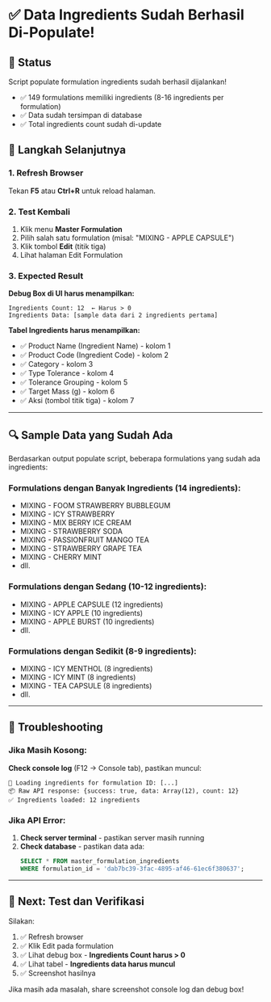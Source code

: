 # ✅ Data Ingredients Sudah Berhasil Di-Populate!

## 🎉 Status

Script populate formulation ingredients sudah berhasil dijalankan!
- ✅ 149 formulations memiliki ingredients (8-16 ingredients per formulation)
- ✅ Data sudah tersimpan di database
- ✅ Total ingredients count sudah di-update

## 🚀 Langkah Selanjutnya

### 1. Refresh Browser
Tekan **F5** atau **Ctrl+R** untuk reload halaman.

### 2. Test Kembali

1. Klik menu **Master Formulation**
2. Pilih salah satu formulation (misal: "MIXING - APPLE CAPSULE")
3. Klik tombol **Edit** (titik tiga)
4. Lihat halaman Edit Formulation

### 3. Expected Result

**Debug Box di UI harus menampilkan:**
```
Ingredients Count: 12  ← Harus > 0
Ingredients Data: [sample data dari 2 ingredients pertama]
```

**Tabel Ingredients harus menampilkan:**
- ✅ Product Name (Ingredient Name) - kolom 1
- ✅ Product Code (Ingredient Code) - kolom 2
- ✅ Category - kolom 3
- ✅ Type Tolerance - kolom 4
- ✅ Tolerance Grouping - kolom 5
- ✅ Target Mass (g) - kolom 6
- ✅ Aksi (tombol titik tiga) - kolom 7

---

## 🔍 Sample Data yang Sudah Ada

Berdasarkan output populate script, beberapa formulations yang sudah ada ingredients:

### Formulations dengan Banyak Ingredients (14 ingredients):
- MIXING - FOOM STRAWBERRY BUBBLEGUM
- MIXING - ICY STRAWBERRY
- MIXING - MIX BERRY ICE CREAM
- MIXING - STRAWBERRY SODA
- MIXING - PASSIONFRUIT MANGO TEA
- MIXING - STRAWBERRY GRAPE TEA
- MIXING - CHERRY MINT
- dll.

### Formulations dengan Sedang (10-12 ingredients):
- MIXING - APPLE CAPSULE (12 ingredients)
- MIXING - ICY APPLE (10 ingredients)
- MIXING - APPLE BURST (10 ingredients)
- dll.

### Formulations dengan Sedikit (8-9 ingredients):
- MIXING - ICY MENTHOL (8 ingredients)
- MIXING - ICY MINT (8 ingredients)
- MIXING - TEA CAPSULE (8 ingredients)
- dll.

---

## 🐛 Troubleshooting

### Jika Masih Kosong:

**Check console log** (F12 → Console tab), pastikan muncul:
```
🔄 Loading ingredients for formulation ID: [...]
📦 Raw API response: {success: true, data: Array(12), count: 12}
✅ Ingredients loaded: 12 ingredients
```

### Jika API Error:

1. **Check server terminal** - pastikan server masih running
2. **Check database** - pastikan data ada:
   ```sql
   SELECT * FROM master_formulation_ingredients 
   WHERE formulation_id = 'dab7bc39-3fac-4895-af46-61ec6f380637';
   ```

---

## 📝 Next: Test dan Verifikasi

Silakan:
1. ✅ Refresh browser
2. ✅ Klik Edit pada formulation
3. ✅ Lihat debug box - **Ingredients Count harus > 0**
4. ✅ Lihat tabel - **Ingredients data harus muncul**
5. ✅ Screenshot hasilnya

Jika masih ada masalah, share screenshot console log dan debug box!



